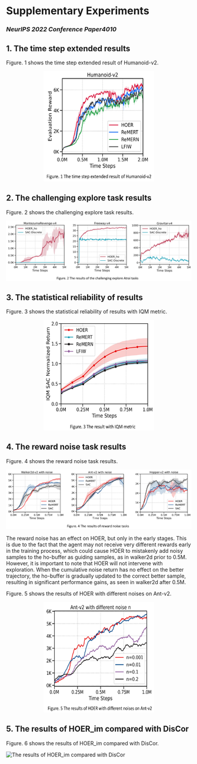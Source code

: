 # Supplementary Experiments
### *NeurIPS 2022 Conference Paper4010*

## **1. The time step extended results**

Figure. 1 shows the time step extended result of Humanoid-v2.

<div align=center>
<img src="./Figure1.png"  alt="The time step extended result of Humanoid-v2" width="300" height="300">
</div>


## **2. The challenging explore task results**

Figure. 2 shows the challenging explore task results.

![](Figure2.png "The challenging explore task results")

## **3. The statistical reliability of results**

Figure. 3 shows the statistical reliability of results with IQM metric.

<div align=center>
<img src="./Figure3.png"  alt="The statistical reliability of results with IQM metric" width="300" height="300">
</div>


## **4. The reward noise task results**

Figure. 4 shows the reward noise task results.

![](Figure4.png "The reward noise task results")

The reward noise has an effect on HOER, but only in the early stages. This is due to the fact that the agent may not receive very different rewards early in the training process, which could cause HOER to mistakenly add noisy samples to the ho-buffer as guiding samples, as in walker2d prior to 0.5M. However, it is important to note that HOER will not intervene with exploration. When the cumulative noise return has no effect on the better trajectory, the ho-buffer is gradually updated to the correct better sample, resulting in significant performance gains, as seen in walker2d after 0.5M.

Figure. 5 shows the results of HOER with different noises on Ant-v2.

<div align=center>
<img src="./Figure5.png"  alt="The results of HOER with different noises on Ant-v2" width="300" height="300">
</div>


## **5. The results of HOER_im compared with DisCor**

Figure. 6 shows the results of HOER_im compared with DisCor.

![](Figure6.png "The results of HOER_im compared with DisCor")
